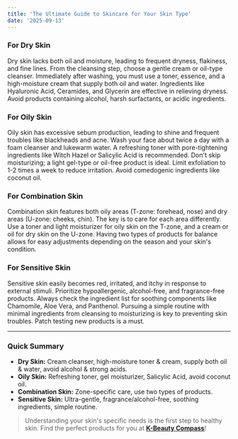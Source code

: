 ```yaml
---
title: 'The Ultimate Guide to Skincare for Your Skin Type'
date: '2025-09-13'
---
```


### For Dry Skin
Dry skin lacks both oil and moisture, leading to frequent dryness, flakiness, and fine lines. From the cleansing step, choose a gentle cream or oil-type cleanser. Immediately after washing, you must use a toner, essence, and a high-moisture cream that supply both oil and water. Ingredients like Hyaluronic Acid, Ceramides, and Glycerin are effective in relieving dryness. Avoid products containing alcohol, harsh surfactants, or acidic ingredients.

### For Oily Skin
Oily skin has excessive sebum production, leading to shine and frequent troubles like blackheads and acne. Wash your face about twice a day with a foam cleanser and lukewarm water. A refreshing toner with pore-tightening ingredients like Witch Hazel or Salicylic Acid is recommended. Don't skip moisturizing; a light gel-type or oil-free product is ideal. Limit exfoliation to 1-2 times a week to reduce irritation. Avoid comedogenic ingredients like coconut oil.

### For Combination Skin
Combination skin features both oily areas (T-zone: forehead, nose) and dry areas (U-zone: cheeks, chin). The key is to care for each area differently. Use a toner and light moisturizer for oily skin on the T-zone, and a cream or oil for dry skin on the U-zone. Having two types of products for balance allows for easy adjustments depending on the season and your skin's condition.

### For Sensitive Skin
Sensitive skin easily becomes red, irritated, and itchy in response to external stimuli. Prioritize hypoallergenic, alcohol-free, and fragrance-free products. Always check the ingredient list for soothing components like Chamomile, Aloe Vera, and Panthenol. Pursuing a simple routine with minimal ingredients from cleansing to moisturizing is key to preventing skin troubles. Patch testing new products is a must.

---

### Quick Summary
- **Dry Skin:** Cream cleanser, high-moisture toner & cream, supply both oil & water, avoid alcohol & strong acids.
- **Oily Skin:** Refreshing toner, gel moisturizer, Salicylic Acid, avoid coconut oil.
- **Combination Skin:** Zone-specific care, use two types of products.
- **Sensitive Skin:** Ultra-gentle, fragrance/alcohol-free, soothing ingredients, simple routine.

> Understanding your skin's specific needs is the first step to healthy skin. Find the perfect products for you at [**K-Beauty Compass**](https://k-beauty-compass-web.vercel.app/)!
